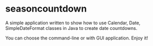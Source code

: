 # seasoncountdown
A simple application written to show how to use Calendar, Date, SimpleDateFormat classes in Java to create date countdowns.

You can choose the command-line or with GUI application. Enjoy it!
